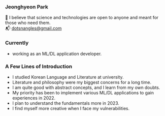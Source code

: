 ### Jeonghyeon Park

:pray: I believe that science and technologies are open to anyone and meant for those who need them.  
:mailbox_with_mail: dotsnangles@gmail.com  


### Currently

- working as an ML/DL application developer.


### A Few Lines of Introduction

- I studied Korean Language and Literature at university.
- Literature and philosophy were my biggest concerns for a long time.
- I am quite good with abstract concepts, and I learn from my own doubts.
- My priority has been to implement various ML/DL applications to gain experiences in 2022.
- I plan to understand the fundamentals more in 2023.
- I find myself more creative when I face my vulnerabilities.
